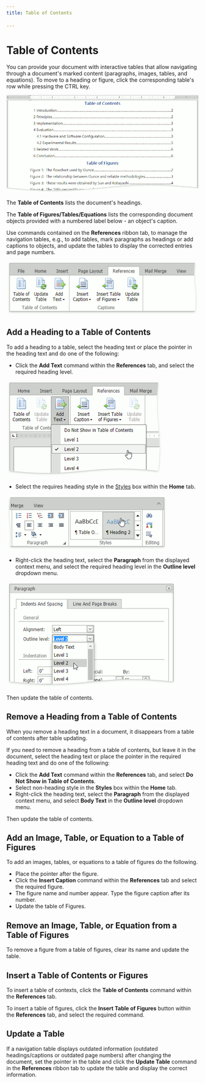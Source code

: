 ```yaml
---
title: Table of Contents

---
```

# Table of Contents

You can provide your document with interactive tables that allow navigating through a document's marked content (paragraphs, images, tables, and equations). To move to a heading or figure, click the corresponding table's row while pressing the CTRL key.

![EUD_ASPxRichEdit_Table-of-Contents](../../images/rich-text-editor-table-of-contents.png)

The **Table of Contents** lists the document's headings.

The **Table of Figures/Tables/Equations** lists the corresponding document objects provided with a numbered label below - an object's caption. 

Use commands contained on the **References** ribbon tab, to manage the navigation tables, e.g., to add tables, mark paragraphs as headings or add captions to objects, and update the tables to display the corrected entries and page numbers.

![EUD_ASPxRichEdit_ReferencesTab](../../images/rich-text-editor-ribbon-references.png)
 
## Add a Heading to a Table of Contents
To add a heading to a table, select the heading text or place the pointer in the heading text and do one of the following:
* Click the **Add Text** command within the **References** tab, and select the required heading level.

![EUD_ASPxRichEdit_TableOfContents-Command](../../images/rich-text-editor-table-of-contents-insert-command.png)
* Select the requires heading style in the [Styles](formatting/apply-predefined-styles.md) box within the **Home** tab.

![EUD_ASPxRichEdit_TableOfContents-Styles](../../images/rich-text-editor-table-of-contents-insert-styles.png)
* Right-click the heading text, select the **Paragraph** from the displayed context menu, and select the required heading level in the **Outline level** dropdown menu.

![EUD_ASPxRichEdit_TableOfContents-ContextMenu](../../images/rich-text-editor-table-of-contents-insert-context.png)

Then update the table of contents.

## Remove a Heading from a Table of Contents
When you remove a heading text in a document, it disappears from a table of contents after table updating.

If you need to remove a heading from a table of contents, but leave it in the document, select the heading text or place the pointer in the required heading text and do one of the following:
* Click the **Add Text** command within the **References** tab, and select **Do Not Show in Table of Contents**.
* Select non-heading style in the **Styles** box within the **Home** tab.
* Right-click the heading text, select the **Paragraph** from the displayed context menu, and select **Body Text** in the **Outline level** dropdown menu.

Then update the table of contents.

## Add an Image, Table, or Equation to a Table of Figures
To add an images, tables, or equations to a table of figures do the following.
* Place the pointer after the figure.
* Click the **Insert Caption** command within the **References** tab and select the required figure.
* The figure name and number appear. Type the figure caption after its number.
* Update the table of Figures.

## Remove an Image, Table, or Equation from a Table of Figures
To remove a figure from a table of figures, clear its name and update the table.

## Insert a Table of Contents or Figures
To insert a table of contexts, click the **Table of Contents** command within the **References** tab.

To insert a table of figures, click the **Insert Table of Figures** button within the **References** tab, and select the required command.

## Update a Table
If a navigation table displays outdated information (outdated headings/captions or outdated page numbers) after changing the document, set the pointer in the table and click the **Update Table** command in the **References** ribbon tab to update the table and display the correct information.

